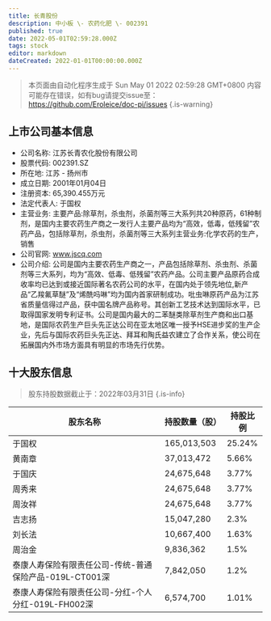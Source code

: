 ```yaml
---
title: 长青股份
description: 中小板 \- 农药化肥 \- 002391
published: true
date: 2022-05-01T02:59:28.000Z
tags: stock
editor: markdown
dateCreated: 2022-01-01T00:00:00.000Z
---
```


> 本页面由自动化程序生成于 Sun May 01 2022 02:59:28 GMT+0800
> 内容可能存在错误，如有bug请提交issue至：https://github.com/Eroleice/doc-pi/issues
{.is-warning}

## 上市公司基本信息
- 公司名称: 江苏长青农化股份有限公司
- 股票代码: 002391.SZ
- 所在地: 江苏 - 扬州市
- 成立日期: 2001年01月04日
- 注册资本: 65,390.455万元
- 法定代表人: 于国权
- 主营业务: 主要产品:除草剂，杀虫剂，杀菌剂等三大系列共20种原药，61种制剂，是国内主要农药生产商之一发行人主要产品均为“高效，低毒，低残留”农药产品，包括除草剂，杀虫剂，杀菌剂等三大系列主营业务:化学农药的生产，销售
- 公司官网: www.jscq.com
- 公司介绍: 公司是国内主要农药生产商之一，产品包括除草剂、杀虫剂、杀菌剂等三大系列，均为“高效、低毒、低残留”农药产品。公司主要产品原药合成收率均已达到或接近国际著名农药公司的水平，在国内处于领先地位,新产品“乙羧氟草醚”及“烯酰吗啉”均为国内首家研制成功。吡虫啉原药产品为江苏省质量信得过产品，获中国名牌产品称号。其创新工艺技术达到国际水平，已取得国家发明专利证书。公司是国内最大的二苯醚类除草剂生产商和出口基地，是国际农药生产巨头先正达公司在亚太地区唯一授予HSE进步奖的生产企业，先后与国际农药巨头先正达、拜耳和陶氏益农建立了合作关系，使公司在拓展国内外市场方面具有明显的市场先行优势。


## 十大股东信息
> 股东持股数据截止于：2022年03月31日
{.is-info}

| 股东名称 | 持股数量（股） | 持股比例 |
| --- | --- | --- |
| 于国权 | 165,013,503 | 25.24% |
| 黄南章 | 37,013,472 | 5.66% |
| 于国庆 | 24,675,648 | 3.77% |
| 周秀来 | 24,675,648 | 3.77% |
| 周汝祥 | 24,675,648 | 3.77% |
| 吉志扬 | 15,047,280 | 2.3% |
| 刘长法 | 10,667,400 | 1.63% |
| 周治金 | 9,836,362 | 1.5% |
| 泰康人寿保险有限责任公司-传统-普通保险产品-019L-CT001深 | 7,842,050 | 1.2% |
| 泰康人寿保险有限责任公司-分红-个人分红-019L-FH002深 | 6,574,700 | 1.01% |




